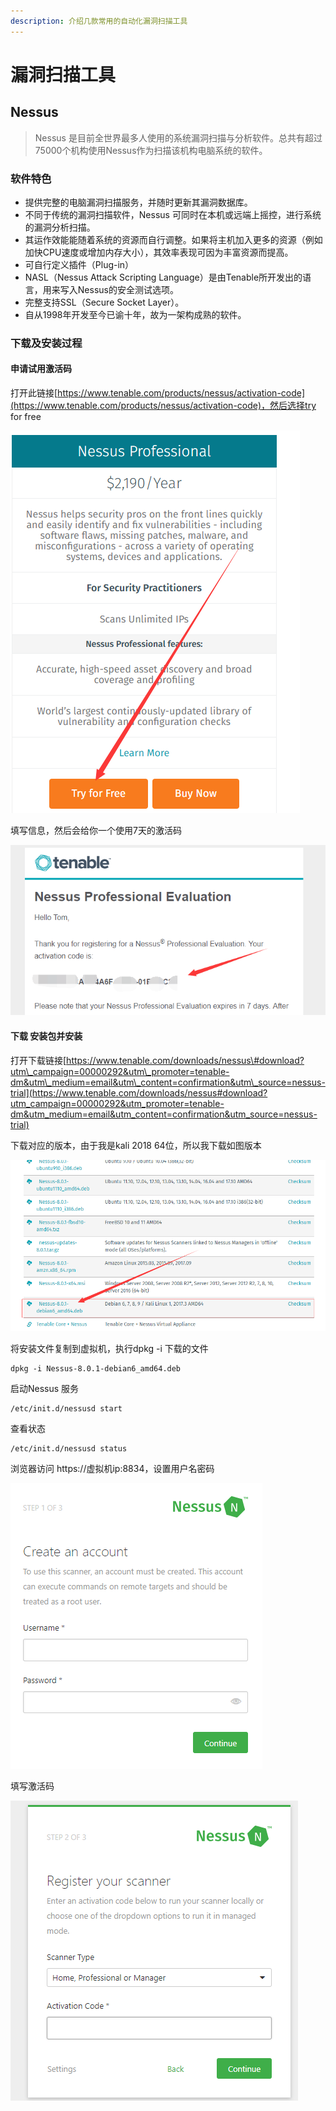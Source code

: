 ```yaml
---
description: 介绍几款常用的自动化漏洞扫描工具
---
```


# 漏洞扫描工具

## Nessus

> Nessus 是目前全世界最多人使用的系统漏洞扫描与分析软件。总共有超过75000个机构使用Nessus作为扫描该机构电脑系统的软件。

### 软件特色

* 提供完整的电脑漏洞扫描服务，并随时更新其漏洞数据库。 
* 不同于传统的漏洞扫描软件，Nessus 可同时在本机或远端上摇控，进行系统的漏洞分析扫描。 
* 其运作效能能随着系统的资源而自行调整。如果将主机加入更多的资源（例如加快CPU速度或增加内存大小），其效率表现可因为丰富资源而提高。 
* 可自行定义插件（Plug-in） 
* NASL（Nessus Attack Scripting Language）是由Tenable所开发出的语言，用来写入Nessus的安全测试选项。 
* 完整支持SSL（Secure Socket Layer）。 
* 自从1998年开发至今已谕十年，故为一架构成熟的软件。

### 下载及安装过程

#### 申请试用激活码

打开此链接[https://www.tenable.com/products/nessus/activation-code](https://www.tenable.com/products/nessus/activation-code)，然后选择try for free

![](../.gitbook/assets/image%20%28154%29.png)

填写信息，然后会给你一个使用7天的激活码

![](../.gitbook/assets/image%20%2826%29.png)

#### 下载 安装包并安装

打开下载链接[https://www.tenable.com/downloads/nessus\#download?utm\_campaign=00000292&utm\_promoter=tenable-dm&utm\_medium=email&utm\_content=confirmation&utm\_source=nessus-trial](https://www.tenable.com/downloads/nessus#download?utm_campaign=00000292&utm_promoter=tenable-dm&utm_medium=email&utm_content=confirmation&utm_source=nessus-trial)

下载对应的版本，由于我是kali 2018 64位，所以我下载如图版本

![](../.gitbook/assets/image%20%2821%29.png)

将安装文件复制到虚拟机，执行dpkg -i 下载的文件

```text
dpkg -i Nessus-8.0.1-debian6_amd64.deb
```

启动Nessus 服务

```text
/etc/init.d/nessusd start
```

查看状态

```text
/etc/init.d/nessusd status
```

浏览器访问 https://虚拟机ip:8834，设置用户名密码

![](../.gitbook/assets/image%20%2867%29.png)

填写激活码

![](../.gitbook/assets/image%20%2830%29.png)



